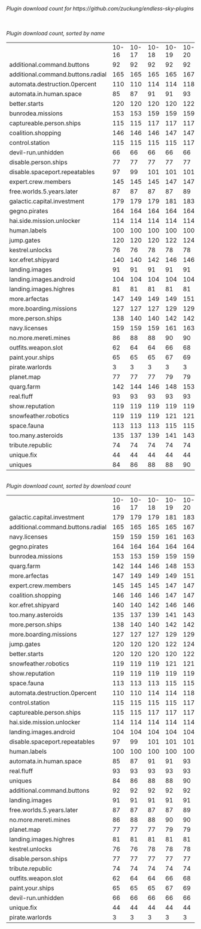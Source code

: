 <h6>Plugin download count for https://github.com/zuckung/endless-sky-plugins<br>
<br>
<h6>Plugin download count, sorted by name<br>
<table>
	<tr>
		<td></td>
		<td>10-16</td>
		<td>10-17</td>
		<td>10-18</td>
		<td>10-19</td>
		<td>10-20</td>
		<td>10-21</td>
		<td>10-22</td>
		<td>today +</td>
	</tr>
	<tr>
		<td>additional.command.buttons</td>
		<td>92</td>
		<td>92</td>
		<td>92</td>
		<td>92</td>
		<td>92</td>
		<td>92</td>
		<td>92</td>
		<td></td>
	</tr>
	<tr>
		<td>additional.command.buttons.radial</td>
		<td>165</td>
		<td>165</td>
		<td>165</td>
		<td>165</td>
		<td>167</td>
		<td>171</td>
		<td>171</td>
		<td></td>
	</tr>
	<tr>
		<td>automata.destruction.0percent</td>
		<td>110</td>
		<td>110</td>
		<td>114</td>
		<td>114</td>
		<td>118</td>
		<td>118</td>
		<td>118</td>
		<td></td>
	</tr>
	<tr>
		<td>automata.in.human.space</td>
		<td>85</td>
		<td>87</td>
		<td>91</td>
		<td>91</td>
		<td>93</td>
		<td>95</td>
		<td>95</td>
		<td></td>
	</tr>
	<tr>
		<td>better.starts</td>
		<td>120</td>
		<td>120</td>
		<td>120</td>
		<td>120</td>
		<td>122</td>
		<td>124</td>
		<td>124</td>
		<td></td>
	</tr>
	<tr>
		<td>bunrodea.missions</td>
		<td>153</td>
		<td>153</td>
		<td>159</td>
		<td>159</td>
		<td>159</td>
		<td>161</td>
		<td>161</td>
		<td></td>
	</tr>
	<tr>
		<td>captureable.person.ships</td>
		<td>115</td>
		<td>115</td>
		<td>117</td>
		<td>117</td>
		<td>117</td>
		<td>117</td>
		<td>117</td>
		<td></td>
	</tr>
	<tr>
		<td>coalition.shopping</td>
		<td>146</td>
		<td>146</td>
		<td>146</td>
		<td>147</td>
		<td>147</td>
		<td>149</td>
		<td>149</td>
		<td></td>
	</tr>
	<tr>
		<td>control.station</td>
		<td>115</td>
		<td>115</td>
		<td>115</td>
		<td>115</td>
		<td>117</td>
		<td>117</td>
		<td>117</td>
		<td></td>
	</tr>
	<tr>
		<td>devil-run.unhidden</td>
		<td>66</td>
		<td>66</td>
		<td>66</td>
		<td>66</td>
		<td>66</td>
		<td>66</td>
		<td>66</td>
		<td></td>
	</tr>
	<tr>
		<td>disable.person.ships</td>
		<td>77</td>
		<td>77</td>
		<td>77</td>
		<td>77</td>
		<td>77</td>
		<td>77</td>
		<td>77</td>
		<td></td>
	</tr>
	<tr>
		<td>disable.spaceport.repeatables</td>
		<td>97</td>
		<td>99</td>
		<td>101</td>
		<td>101</td>
		<td>101</td>
		<td>101</td>
		<td>101</td>
		<td></td>
	</tr>
	<tr>
		<td>expert.crew.members</td>
		<td>145</td>
		<td>145</td>
		<td>145</td>
		<td>147</td>
		<td>147</td>
		<td>151</td>
		<td>151</td>
		<td></td>
	</tr>
	<tr>
		<td>free.worlds.5.years.later</td>
		<td>87</td>
		<td>87</td>
		<td>87</td>
		<td>87</td>
		<td>89</td>
		<td>91</td>
		<td>91</td>
		<td></td>
	</tr>
	<tr>
		<td>galactic.capital.investment</td>
		<td>179</td>
		<td>179</td>
		<td>179</td>
		<td>181</td>
		<td>183</td>
		<td>185</td>
		<td>185</td>
		<td></td>
	</tr>
	<tr>
		<td>gegno.pirates</td>
		<td>164</td>
		<td>164</td>
		<td>164</td>
		<td>164</td>
		<td>164</td>
		<td>164</td>
		<td>164</td>
		<td></td>
	</tr>
	<tr>
		<td>hai.side.mission.unlocker</td>
		<td>114</td>
		<td>114</td>
		<td>114</td>
		<td>114</td>
		<td>114</td>
		<td>114</td>
		<td>114</td>
		<td></td>
	</tr>
	<tr>
		<td>human.labels</td>
		<td>100</td>
		<td>100</td>
		<td>100</td>
		<td>100</td>
		<td>100</td>
		<td>100</td>
		<td>100</td>
		<td></td>
	</tr>
	<tr>
		<td>jump.gates</td>
		<td>120</td>
		<td>120</td>
		<td>120</td>
		<td>122</td>
		<td>124</td>
		<td>124</td>
		<td>124</td>
		<td></td>
	</tr>
	<tr>
		<td>kestrel.unlocks</td>
		<td>76</td>
		<td>76</td>
		<td>78</td>
		<td>78</td>
		<td>78</td>
		<td>78</td>
		<td>78</td>
		<td></td>
	</tr>
	<tr>
		<td>kor.efret.shipyard</td>
		<td>140</td>
		<td>140</td>
		<td>142</td>
		<td>146</td>
		<td>146</td>
		<td>146</td>
		<td>146</td>
		<td></td>
	</tr>
	<tr>
		<td>landing.images</td>
		<td>91</td>
		<td>91</td>
		<td>91</td>
		<td>91</td>
		<td>91</td>
		<td>91</td>
		<td>91</td>
		<td></td>
	</tr>
	<tr>
		<td>landing.images.android</td>
		<td>104</td>
		<td>104</td>
		<td>104</td>
		<td>104</td>
		<td>104</td>
		<td>104</td>
		<td>104</td>
		<td></td>
	</tr>
	<tr>
		<td>landing.images.highres</td>
		<td>81</td>
		<td>81</td>
		<td>81</td>
		<td>81</td>
		<td>81</td>
		<td>81</td>
		<td>81</td>
		<td></td>
	</tr>
	<tr>
		<td>more.arfectas</td>
		<td>147</td>
		<td>149</td>
		<td>149</td>
		<td>149</td>
		<td>151</td>
		<td>153</td>
		<td>153</td>
		<td></td>
	</tr>
	<tr>
		<td>more.boarding.missions</td>
		<td>127</td>
		<td>127</td>
		<td>127</td>
		<td>129</td>
		<td>129</td>
		<td>131</td>
		<td>131</td>
		<td></td>
	</tr>
	<tr>
		<td>more.person.ships</td>
		<td>138</td>
		<td>140</td>
		<td>140</td>
		<td>142</td>
		<td>142</td>
		<td>144</td>
		<td>144</td>
		<td></td>
	</tr>
	<tr>
		<td>navy.licenses</td>
		<td>159</td>
		<td>159</td>
		<td>159</td>
		<td>161</td>
		<td>163</td>
		<td>165</td>
		<td>165</td>
		<td></td>
	</tr>
	<tr>
		<td>no.more.mereti.mines</td>
		<td>86</td>
		<td>88</td>
		<td>88</td>
		<td>90</td>
		<td>90</td>
		<td>90</td>
		<td>90</td>
		<td></td>
	</tr>
	<tr>
		<td>outfits.weapon.slot</td>
		<td>62</td>
		<td>64</td>
		<td>64</td>
		<td>66</td>
		<td>68</td>
		<td>72</td>
		<td>72</td>
		<td></td>
	</tr>
	<tr>
		<td>paint.your.ships</td>
		<td>65</td>
		<td>65</td>
		<td>65</td>
		<td>67</td>
		<td>69</td>
		<td>69</td>
		<td>69</td>
		<td></td>
	</tr>
	<tr>
		<td>pirate.warlords</td>
		<td>3</td>
		<td>3</td>
		<td>3</td>
		<td>3</td>
		<td>3</td>
		<td>3</td>
		<td>3</td>
		<td></td>
	</tr>
	<tr>
		<td>planet.map</td>
		<td>77</td>
		<td>77</td>
		<td>77</td>
		<td>79</td>
		<td>79</td>
		<td>81</td>
		<td>81</td>
		<td></td>
	</tr>
	<tr>
		<td>quarg.farm</td>
		<td>142</td>
		<td>144</td>
		<td>146</td>
		<td>148</td>
		<td>153</td>
		<td>155</td>
		<td>155</td>
		<td></td>
	</tr>
	<tr>
		<td>real.fluff</td>
		<td>93</td>
		<td>93</td>
		<td>93</td>
		<td>93</td>
		<td>93</td>
		<td>93</td>
		<td>93</td>
		<td></td>
	</tr>
	<tr>
		<td>show.reputation</td>
		<td>119</td>
		<td>119</td>
		<td>119</td>
		<td>119</td>
		<td>119</td>
		<td>121</td>
		<td>121</td>
		<td></td>
	</tr>
	<tr>
		<td>snowfeather.robotics</td>
		<td>119</td>
		<td>119</td>
		<td>119</td>
		<td>121</td>
		<td>121</td>
		<td>123</td>
		<td>123</td>
		<td></td>
	</tr>
	<tr>
		<td>space.fauna</td>
		<td>113</td>
		<td>113</td>
		<td>113</td>
		<td>115</td>
		<td>115</td>
		<td>119</td>
		<td>119</td>
		<td></td>
	</tr>
	<tr>
		<td>too.many.asteroids</td>
		<td>135</td>
		<td>137</td>
		<td>139</td>
		<td>141</td>
		<td>143</td>
		<td>145</td>
		<td>145</td>
		<td></td>
	</tr>
	<tr>
		<td>tribute.republic</td>
		<td>74</td>
		<td>74</td>
		<td>74</td>
		<td>74</td>
		<td>74</td>
		<td>76</td>
		<td>76</td>
		<td></td>
	</tr>
	<tr>
		<td>unique.fix</td>
		<td>44</td>
		<td>44</td>
		<td>44</td>
		<td>44</td>
		<td>44</td>
		<td>44</td>
		<td>44</td>
		<td></td>
	</tr>
	<tr>
		<td>uniques</td>
		<td>84</td>
		<td>86</td>
		<td>88</td>
		<td>88</td>
		<td>90</td>
		<td>92</td>
		<td>92</td>
		<td></td>
	</tr>
</table>
</h6>
<h6>Plugin download count, sorted by download count<br>
<table>
	<tr>
		<td></td>
		<td>10-16</td>
		<td>10-17</td>
		<td>10-18</td>
		<td>10-19</td>
		<td>10-20</td>
		<td>10-21</td>
		<td>10-22</td>
		<td>today +</td>
	</tr>
	<tr>
		<td>galactic.capital.investment</td>
		<td>179</td>
		<td>179</td>
		<td>179</td>
		<td>181</td>
		<td>183</td>
		<td>185</td>
		<td>185</td>
		<td></td>
	</tr>
	<tr>
		<td>additional.command.buttons.radial</td>
		<td>165</td>
		<td>165</td>
		<td>165</td>
		<td>165</td>
		<td>167</td>
		<td>171</td>
		<td>171</td>
		<td></td>
	</tr>
	<tr>
		<td>navy.licenses</td>
		<td>159</td>
		<td>159</td>
		<td>159</td>
		<td>161</td>
		<td>163</td>
		<td>165</td>
		<td>165</td>
		<td></td>
	</tr>
	<tr>
		<td>gegno.pirates</td>
		<td>164</td>
		<td>164</td>
		<td>164</td>
		<td>164</td>
		<td>164</td>
		<td>164</td>
		<td>164</td>
		<td></td>
	</tr>
	<tr>
		<td>bunrodea.missions</td>
		<td>153</td>
		<td>153</td>
		<td>159</td>
		<td>159</td>
		<td>159</td>
		<td>161</td>
		<td>161</td>
		<td></td>
	</tr>
	<tr>
		<td>quarg.farm</td>
		<td>142</td>
		<td>144</td>
		<td>146</td>
		<td>148</td>
		<td>153</td>
		<td>155</td>
		<td>155</td>
		<td></td>
	</tr>
	<tr>
		<td>more.arfectas</td>
		<td>147</td>
		<td>149</td>
		<td>149</td>
		<td>149</td>
		<td>151</td>
		<td>153</td>
		<td>153</td>
		<td></td>
	</tr>
	<tr>
		<td>expert.crew.members</td>
		<td>145</td>
		<td>145</td>
		<td>145</td>
		<td>147</td>
		<td>147</td>
		<td>151</td>
		<td>151</td>
		<td></td>
	</tr>
	<tr>
		<td>coalition.shopping</td>
		<td>146</td>
		<td>146</td>
		<td>146</td>
		<td>147</td>
		<td>147</td>
		<td>149</td>
		<td>149</td>
		<td></td>
	</tr>
	<tr>
		<td>kor.efret.shipyard</td>
		<td>140</td>
		<td>140</td>
		<td>142</td>
		<td>146</td>
		<td>146</td>
		<td>146</td>
		<td>146</td>
		<td></td>
	</tr>
	<tr>
		<td>too.many.asteroids</td>
		<td>135</td>
		<td>137</td>
		<td>139</td>
		<td>141</td>
		<td>143</td>
		<td>145</td>
		<td>145</td>
		<td></td>
	</tr>
	<tr>
		<td>more.person.ships</td>
		<td>138</td>
		<td>140</td>
		<td>140</td>
		<td>142</td>
		<td>142</td>
		<td>144</td>
		<td>144</td>
		<td></td>
	</tr>
	<tr>
		<td>more.boarding.missions</td>
		<td>127</td>
		<td>127</td>
		<td>127</td>
		<td>129</td>
		<td>129</td>
		<td>131</td>
		<td>131</td>
		<td></td>
	</tr>
	<tr>
		<td>jump.gates</td>
		<td>120</td>
		<td>120</td>
		<td>120</td>
		<td>122</td>
		<td>124</td>
		<td>124</td>
		<td>124</td>
		<td></td>
	</tr>
	<tr>
		<td>better.starts</td>
		<td>120</td>
		<td>120</td>
		<td>120</td>
		<td>120</td>
		<td>122</td>
		<td>124</td>
		<td>124</td>
		<td></td>
	</tr>
	<tr>
		<td>snowfeather.robotics</td>
		<td>119</td>
		<td>119</td>
		<td>119</td>
		<td>121</td>
		<td>121</td>
		<td>123</td>
		<td>123</td>
		<td></td>
	</tr>
	<tr>
		<td>show.reputation</td>
		<td>119</td>
		<td>119</td>
		<td>119</td>
		<td>119</td>
		<td>119</td>
		<td>121</td>
		<td>121</td>
		<td></td>
	</tr>
	<tr>
		<td>space.fauna</td>
		<td>113</td>
		<td>113</td>
		<td>113</td>
		<td>115</td>
		<td>115</td>
		<td>119</td>
		<td>119</td>
		<td></td>
	</tr>
	<tr>
		<td>automata.destruction.0percent</td>
		<td>110</td>
		<td>110</td>
		<td>114</td>
		<td>114</td>
		<td>118</td>
		<td>118</td>
		<td>118</td>
		<td></td>
	</tr>
	<tr>
		<td>control.station</td>
		<td>115</td>
		<td>115</td>
		<td>115</td>
		<td>115</td>
		<td>117</td>
		<td>117</td>
		<td>117</td>
		<td></td>
	</tr>
	<tr>
		<td>captureable.person.ships</td>
		<td>115</td>
		<td>115</td>
		<td>117</td>
		<td>117</td>
		<td>117</td>
		<td>117</td>
		<td>117</td>
		<td></td>
	</tr>
	<tr>
		<td>hai.side.mission.unlocker</td>
		<td>114</td>
		<td>114</td>
		<td>114</td>
		<td>114</td>
		<td>114</td>
		<td>114</td>
		<td>114</td>
		<td></td>
	</tr>
	<tr>
		<td>landing.images.android</td>
		<td>104</td>
		<td>104</td>
		<td>104</td>
		<td>104</td>
		<td>104</td>
		<td>104</td>
		<td>104</td>
		<td></td>
	</tr>
	<tr>
		<td>disable.spaceport.repeatables</td>
		<td>97</td>
		<td>99</td>
		<td>101</td>
		<td>101</td>
		<td>101</td>
		<td>101</td>
		<td>101</td>
		<td></td>
	</tr>
	<tr>
		<td>human.labels</td>
		<td>100</td>
		<td>100</td>
		<td>100</td>
		<td>100</td>
		<td>100</td>
		<td>100</td>
		<td>100</td>
		<td></td>
	</tr>
	<tr>
		<td>automata.in.human.space</td>
		<td>85</td>
		<td>87</td>
		<td>91</td>
		<td>91</td>
		<td>93</td>
		<td>95</td>
		<td>95</td>
		<td></td>
	</tr>
	<tr>
		<td>real.fluff</td>
		<td>93</td>
		<td>93</td>
		<td>93</td>
		<td>93</td>
		<td>93</td>
		<td>93</td>
		<td>93</td>
		<td></td>
	</tr>
	<tr>
		<td>uniques</td>
		<td>84</td>
		<td>86</td>
		<td>88</td>
		<td>88</td>
		<td>90</td>
		<td>92</td>
		<td>92</td>
		<td></td>
	</tr>
	<tr>
		<td>additional.command.buttons</td>
		<td>92</td>
		<td>92</td>
		<td>92</td>
		<td>92</td>
		<td>92</td>
		<td>92</td>
		<td>92</td>
		<td></td>
	</tr>
	<tr>
		<td>landing.images</td>
		<td>91</td>
		<td>91</td>
		<td>91</td>
		<td>91</td>
		<td>91</td>
		<td>91</td>
		<td>91</td>
		<td></td>
	</tr>
	<tr>
		<td>free.worlds.5.years.later</td>
		<td>87</td>
		<td>87</td>
		<td>87</td>
		<td>87</td>
		<td>89</td>
		<td>91</td>
		<td>91</td>
		<td></td>
	</tr>
	<tr>
		<td>no.more.mereti.mines</td>
		<td>86</td>
		<td>88</td>
		<td>88</td>
		<td>90</td>
		<td>90</td>
		<td>90</td>
		<td>90</td>
		<td></td>
	</tr>
	<tr>
		<td>planet.map</td>
		<td>77</td>
		<td>77</td>
		<td>77</td>
		<td>79</td>
		<td>79</td>
		<td>81</td>
		<td>81</td>
		<td></td>
	</tr>
	<tr>
		<td>landing.images.highres</td>
		<td>81</td>
		<td>81</td>
		<td>81</td>
		<td>81</td>
		<td>81</td>
		<td>81</td>
		<td>81</td>
		<td></td>
	</tr>
	<tr>
		<td>kestrel.unlocks</td>
		<td>76</td>
		<td>76</td>
		<td>78</td>
		<td>78</td>
		<td>78</td>
		<td>78</td>
		<td>78</td>
		<td></td>
	</tr>
	<tr>
		<td>disable.person.ships</td>
		<td>77</td>
		<td>77</td>
		<td>77</td>
		<td>77</td>
		<td>77</td>
		<td>77</td>
		<td>77</td>
		<td></td>
	</tr>
	<tr>
		<td>tribute.republic</td>
		<td>74</td>
		<td>74</td>
		<td>74</td>
		<td>74</td>
		<td>74</td>
		<td>76</td>
		<td>76</td>
		<td></td>
	</tr>
	<tr>
		<td>outfits.weapon.slot</td>
		<td>62</td>
		<td>64</td>
		<td>64</td>
		<td>66</td>
		<td>68</td>
		<td>72</td>
		<td>72</td>
		<td></td>
	</tr>
	<tr>
		<td>paint.your.ships</td>
		<td>65</td>
		<td>65</td>
		<td>65</td>
		<td>67</td>
		<td>69</td>
		<td>69</td>
		<td>69</td>
		<td></td>
	</tr>
	<tr>
		<td>devil-run.unhidden</td>
		<td>66</td>
		<td>66</td>
		<td>66</td>
		<td>66</td>
		<td>66</td>
		<td>66</td>
		<td>66</td>
		<td></td>
	</tr>
	<tr>
		<td>unique.fix</td>
		<td>44</td>
		<td>44</td>
		<td>44</td>
		<td>44</td>
		<td>44</td>
		<td>44</td>
		<td>44</td>
		<td></td>
	</tr>
	<tr>
		<td>pirate.warlords</td>
		<td>3</td>
		<td>3</td>
		<td>3</td>
		<td>3</td>
		<td>3</td>
		<td>3</td>
		<td>3</td>
		<td></td>
	</tr>
</table>
</h6>
